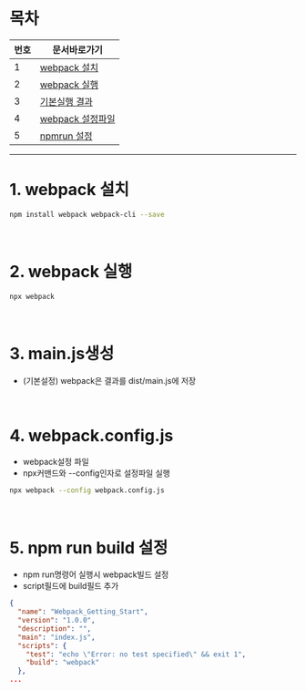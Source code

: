 # 목차
| 번호 | 문서바로가기 |
| --- | ---- |
| 1 | [webpack 설치](#webpack설치) |
| 2 | [webpack 실행](#webpackt실행) |
| 3 | [기본실행 결과](#기본실행결과) |
| 4 | [webpack 설정파일](#webpack.config.js) |
| 5 | [npmrun 설정](#npmrun설정) |

---

# 1. webpack 설치 <a name="webpack설치"> </a>
```sh
npm install webpack webpack-cli --save
```

<br>

# 2. webpack 실행 <a name="webpackt실행"> </a>
```sh
npx webpack
```

<br>

# 3. main.js생성 <a name="기본실행결과"></a>
* (기본설정) webpack은 결과를 dist/main.js에 저장

<br>

# 4. webpack.config.js <a name="webpack.config.js"></a>
* webpack설정 파일
* npx커맨드와 --config인자로 설정파일 실행
```sh
npx webpack --config webpack.config.js
```

<br>

# 5. npm run build 설정 <a name="npmrun설정"></a>
* npm run명령어 실행시 webpack빌드 설정
* script필드에 build필드 추가
```json
{
  "name": "Webpack_Getting_Start",
  "version": "1.0.0",
  "description": "",
  "main": "index.js",
  "scripts": {
    "test": "echo \"Error: no test specified\" && exit 1",
    "build": "webpack"
  },
...
```
